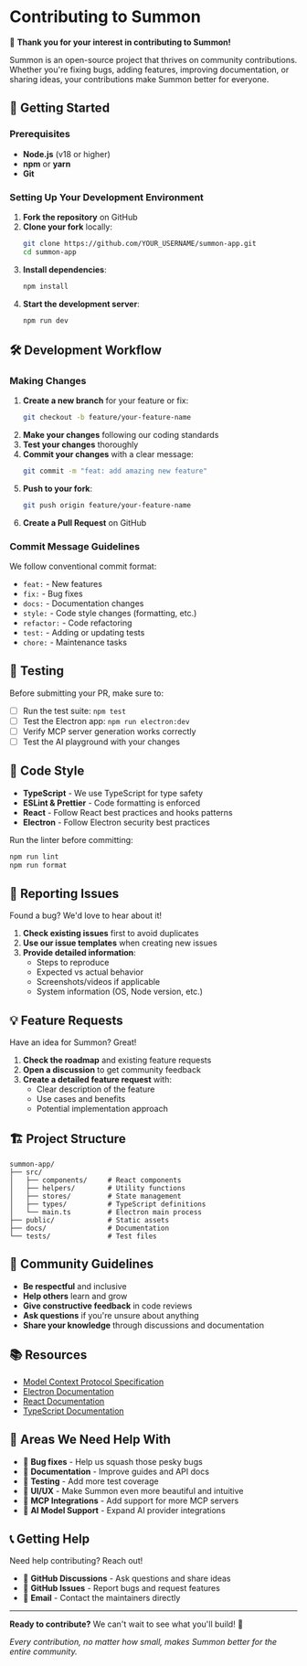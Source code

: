 # Contributing to Summon

🎉 **Thank you for your interest in contributing to Summon!**

Summon is an open-source project that thrives on community contributions. Whether you're fixing bugs, adding features, improving documentation, or sharing ideas, your contributions make Summon better for everyone.

## 🚀 Getting Started

### Prerequisites

- **Node.js** (v18 or higher)
- **npm** or **yarn**
- **Git**

### Setting Up Your Development Environment

1. **Fork the repository** on GitHub
2. **Clone your fork** locally:
   ```bash
   git clone https://github.com/YOUR_USERNAME/summon-app.git
   cd summon-app
   ```
3. **Install dependencies**:
   ```bash
   npm install
   ```
4. **Start the development server**:
   ```bash
   npm run dev
   ```

## 🛠️ Development Workflow

### Making Changes

1. **Create a new branch** for your feature or fix:
   ```bash
   git checkout -b feature/your-feature-name
   ```
2. **Make your changes** following our coding standards
3. **Test your changes** thoroughly
4. **Commit your changes** with a clear message:
   ```bash
   git commit -m "feat: add amazing new feature"
   ```
5. **Push to your fork**:
   ```bash
   git push origin feature/your-feature-name
   ```
6. **Create a Pull Request** on GitHub

### Commit Message Guidelines

We follow conventional commit format:

- `feat:` - New features
- `fix:` - Bug fixes
- `docs:` - Documentation changes
- `style:` - Code style changes (formatting, etc.)
- `refactor:` - Code refactoring
- `test:` - Adding or updating tests
- `chore:` - Maintenance tasks

## 🧪 Testing

Before submitting your PR, make sure to:

- [ ] Run the test suite: `npm test`
- [ ] Test the Electron app: `npm run electron:dev`
- [ ] Verify MCP server generation works correctly
- [ ] Test the AI playground with your changes

## 📝 Code Style

- **TypeScript** - We use TypeScript for type safety
- **ESLint & Prettier** - Code formatting is enforced
- **React** - Follow React best practices and hooks patterns
- **Electron** - Follow Electron security best practices

Run the linter before committing:

```bash
npm run lint
npm run format
```

## 🐛 Reporting Issues

Found a bug? We'd love to hear about it!

1. **Check existing issues** first to avoid duplicates
2. **Use our issue templates** when creating new issues
3. **Provide detailed information**:
   - Steps to reproduce
   - Expected vs actual behavior
   - Screenshots/videos if applicable
   - System information (OS, Node version, etc.)

## 💡 Feature Requests

Have an idea for Summon? Great!

1. **Check the roadmap** and existing feature requests
2. **Open a discussion** to get community feedback
3. **Create a detailed feature request** with:
   - Clear description of the feature
   - Use cases and benefits
   - Potential implementation approach

## 🏗️ Project Structure

```
summon-app/
├── src/
│   ├── components/     # React components
│   ├── helpers/        # Utility functions
│   ├── stores/         # State management
│   ├── types/          # TypeScript definitions
│   └── main.ts         # Electron main process
├── public/             # Static assets
├── docs/               # Documentation
└── tests/              # Test files
```

## 🤝 Community Guidelines

- **Be respectful** and inclusive
- **Help others** learn and grow
- **Give constructive feedback** in code reviews
- **Ask questions** if you're unsure about anything
- **Share your knowledge** through discussions and documentation

## 📚 Resources

- [Model Context Protocol Specification](https://modelcontextprotocol.io/)
- [Electron Documentation](https://www.electronjs.org/docs)
- [React Documentation](https://react.dev/)
- [TypeScript Documentation](https://www.typescriptlang.org/docs/)

## 🎯 Areas We Need Help With

- 🐛 **Bug fixes** - Help us squash those pesky bugs
- 📖 **Documentation** - Improve guides and API docs
- 🧪 **Testing** - Add more test coverage
- 🎨 **UI/UX** - Make Summon even more beautiful and intuitive
- 🔌 **MCP Integrations** - Add support for more MCP servers
- 🤖 **AI Model Support** - Expand AI provider integrations

## 📞 Getting Help

Need help contributing? Reach out!

- 💬 **GitHub Discussions** - Ask questions and share ideas
- 🐛 **GitHub Issues** - Report bugs and request features
- 📧 **Email** - Contact the maintainers directly

---

**Ready to contribute?** We can't wait to see what you'll build! 🚀

_Every contribution, no matter how small, makes Summon better for the entire community._
